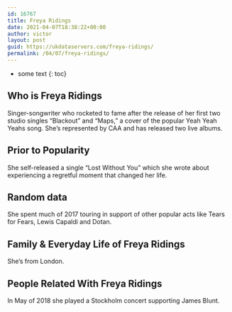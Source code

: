 ```yaml
---
id: 16767
title: Freya Ridings
date: 2021-04-07T18:38:22+00:00
author: victor
layout: post
guid: https://ukdataservers.com/freya-ridings/
permalink: /04/07/freya-ridings/
---
```


* some text
{: toc}


## Who is Freya Ridings



Singer-songwriter who rocketed to fame after the release of her first two studio singles &#8220;Blackout&#8221; and &#8220;Maps,&#8221; a cover of the popular Yeah Yeah Yeahs song. She&#8217;s represented by CAA and has released two live albums. 

                
                
                
## Prior to Popularity



She self-released a single &#8220;Lost Without You&#8221; which she wrote about experiencing a regretful moment that changed her life. 

                
                
                
## Random data



She spent much of 2017 touring in support of other popular acts like Tears for Fears, Lewis Capaldi and Dotan.

                
                
                
## Family & Everyday Life of Freya Ridings



She&#8217;s from London. 

                
                
                
## People Related With Freya Ridings



In May of 2018 she played a Stockholm concert supporting James Blunt.

                
              
            
          
          
          